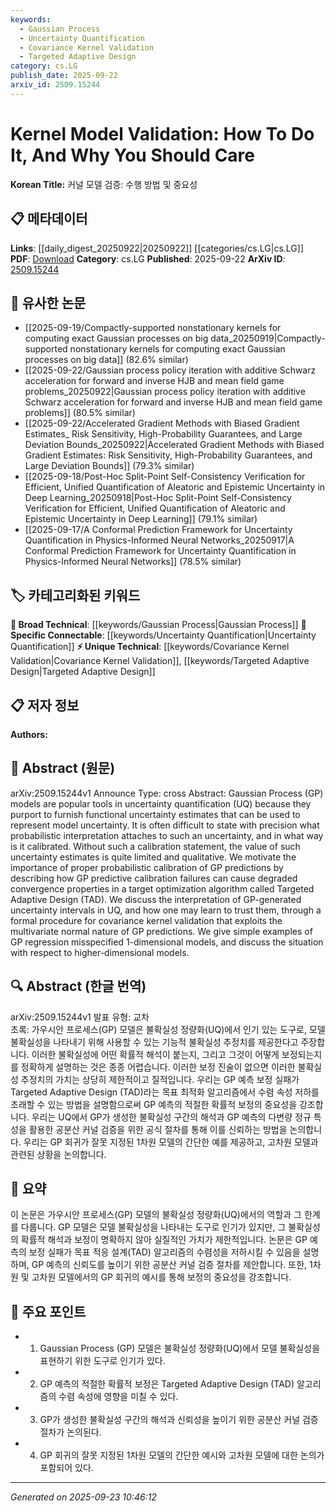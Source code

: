 ```yaml
---
keywords:
  - Gaussian Process
  - Uncertainty Quantification
  - Covariance Kernel Validation
  - Targeted Adaptive Design
category: cs.LG
publish_date: 2025-09-22
arxiv_id: 2509.15244
---
```


<!-- KEYWORD_LINKING_METADATA:
{
  "processed_timestamp": "2025-09-23T10:46:12.534128",
  "vocabulary_version": "1.0",
  "selected_keywords": [
    "Gaussian Process",
    "Uncertainty Quantification",
    "Covariance Kernel Validation",
    "Targeted Adaptive Design"
  ],
  "rejected_keywords": [],
  "similarity_scores": {
    "Gaussian Process": 0.85,
    "Uncertainty Quantification": 0.82,
    "Covariance Kernel Validation": 0.78,
    "Targeted Adaptive Design": 0.77
  },
  "extraction_method": "AI_prompt_based",
  "budget_applied": true,
  "candidates_json": {
    "candidates": [
      {
        "surface": "Gaussian Process",
        "canonical": "Gaussian Process",
        "aliases": [
          "GP"
        ],
        "category": "broad_technical",
        "rationale": "Gaussian Processes are central to the paper's discussion on uncertainty quantification and model validation.",
        "novelty_score": 0.45,
        "connectivity_score": 0.88,
        "specificity_score": 0.7,
        "link_intent_score": 0.85
      },
      {
        "surface": "Uncertainty Quantification",
        "canonical": "Uncertainty Quantification",
        "aliases": [
          "UQ"
        ],
        "category": "specific_connectable",
        "rationale": "The paper focuses on the role of Gaussian Processes in providing uncertainty estimates, making this a key concept.",
        "novelty_score": 0.55,
        "connectivity_score": 0.8,
        "specificity_score": 0.78,
        "link_intent_score": 0.82
      },
      {
        "surface": "Covariance Kernel Validation",
        "canonical": "Covariance Kernel Validation",
        "aliases": [],
        "category": "unique_technical",
        "rationale": "This is a unique procedure introduced in the paper for validating Gaussian Process predictions.",
        "novelty_score": 0.75,
        "connectivity_score": 0.6,
        "specificity_score": 0.85,
        "link_intent_score": 0.78
      },
      {
        "surface": "Targeted Adaptive Design",
        "canonical": "Targeted Adaptive Design",
        "aliases": [
          "TAD"
        ],
        "category": "unique_technical",
        "rationale": "The paper discusses how predictive calibration failures affect this specific optimization algorithm.",
        "novelty_score": 0.7,
        "connectivity_score": 0.65,
        "specificity_score": 0.8,
        "link_intent_score": 0.77
      }
    ],
    "ban_list_suggestions": [
      "model uncertainty",
      "calibration statement"
    ]
  },
  "decisions": [
    {
      "candidate_surface": "Gaussian Process",
      "resolved_canonical": "Gaussian Process",
      "decision": "linked",
      "scores": {
        "novelty": 0.45,
        "connectivity": 0.88,
        "specificity": 0.7,
        "link_intent": 0.85
      }
    },
    {
      "candidate_surface": "Uncertainty Quantification",
      "resolved_canonical": "Uncertainty Quantification",
      "decision": "linked",
      "scores": {
        "novelty": 0.55,
        "connectivity": 0.8,
        "specificity": 0.78,
        "link_intent": 0.82
      }
    },
    {
      "candidate_surface": "Covariance Kernel Validation",
      "resolved_canonical": "Covariance Kernel Validation",
      "decision": "linked",
      "scores": {
        "novelty": 0.75,
        "connectivity": 0.6,
        "specificity": 0.85,
        "link_intent": 0.78
      }
    },
    {
      "candidate_surface": "Targeted Adaptive Design",
      "resolved_canonical": "Targeted Adaptive Design",
      "decision": "linked",
      "scores": {
        "novelty": 0.7,
        "connectivity": 0.65,
        "specificity": 0.8,
        "link_intent": 0.77
      }
    }
  ]
}
-->

# Kernel Model Validation: How To Do It, And Why You Should Care

**Korean Title:** 커널 모델 검증: 수행 방법 및 중요성

## 📋 메타데이터

**Links**: [[daily_digest_20250922|20250922]] [[categories/cs.LG|cs.LG]]
**PDF**: [Download](https://arxiv.org/pdf/2509.15244.pdf)
**Category**: cs.LG
**Published**: 2025-09-22
**ArXiv ID**: [2509.15244](https://arxiv.org/abs/2509.15244)

## 🔗 유사한 논문
- [[2025-09-19/Compactly-supported nonstationary kernels for computing exact Gaussian processes on big data_20250919|Compactly-supported nonstationary kernels for computing exact Gaussian processes on big data]] (82.6% similar)
- [[2025-09-22/Gaussian process policy iteration with additive Schwarz acceleration for forward and inverse HJB and mean field game problems_20250922|Gaussian process policy iteration with additive Schwarz acceleration for forward and inverse HJB and mean field game problems]] (80.5% similar)
- [[2025-09-22/Accelerated Gradient Methods with Biased Gradient Estimates_ Risk Sensitivity, High-Probability Guarantees, and Large Deviation Bounds_20250922|Accelerated Gradient Methods with Biased Gradient Estimates: Risk Sensitivity, High-Probability Guarantees, and Large Deviation Bounds]] (79.3% similar)
- [[2025-09-18/Post-Hoc Split-Point Self-Consistency Verification for Efficient, Unified Quantification of Aleatoric and Epistemic Uncertainty in Deep Learning_20250918|Post-Hoc Split-Point Self-Consistency Verification for Efficient, Unified Quantification of Aleatoric and Epistemic Uncertainty in Deep Learning]] (79.1% similar)
- [[2025-09-17/A Conformal Prediction Framework for Uncertainty Quantification in Physics-Informed Neural Networks_20250917|A Conformal Prediction Framework for Uncertainty Quantification in Physics-Informed Neural Networks]] (78.5% similar)

## 🏷️ 카테고리화된 키워드
**🧠 Broad Technical**: [[keywords/Gaussian Process|Gaussian Process]]
**🔗 Specific Connectable**: [[keywords/Uncertainty Quantification|Uncertainty Quantification]]
**⚡ Unique Technical**: [[keywords/Covariance Kernel Validation|Covariance Kernel Validation]], [[keywords/Targeted Adaptive Design|Targeted Adaptive Design]]

## 📋 저자 정보

**Authors:** 

## 📄 Abstract (원문)

arXiv:2509.15244v1 Announce Type: cross 
Abstract: Gaussian Process (GP) models are popular tools in uncertainty quantification (UQ) because they purport to furnish functional uncertainty estimates that can be used to represent model uncertainty. It is often difficult to state with precision what probabilistic interpretation attaches to such an uncertainty, and in what way is it calibrated. Without such a calibration statement, the value of such uncertainty estimates is quite limited and qualitative. We motivate the importance of proper probabilistic calibration of GP predictions by describing how GP predictive calibration failures can cause degraded convergence properties in a target optimization algorithm called Targeted Adaptive Design (TAD). We discuss the interpretation of GP-generated uncertainty intervals in UQ, and how one may learn to trust them, through a formal procedure for covariance kernel validation that exploits the multivariate normal nature of GP predictions. We give simple examples of GP regression misspecified 1-dimensional models, and discuss the situation with respect to higher-dimensional models.

## 🔍 Abstract (한글 번역)

arXiv:2509.15244v1 발표 유형: 교차  
초록: 가우시안 프로세스(GP) 모델은 불확실성 정량화(UQ)에서 인기 있는 도구로, 모델 불확실성을 나타내기 위해 사용할 수 있는 기능적 불확실성 추정치를 제공한다고 주장합니다. 이러한 불확실성에 어떤 확률적 해석이 붙는지, 그리고 그것이 어떻게 보정되는지를 정확하게 설명하는 것은 종종 어렵습니다. 이러한 보정 진술이 없으면 이러한 불확실성 추정치의 가치는 상당히 제한적이고 질적입니다. 우리는 GP 예측 보정 실패가 Targeted Adaptive Design (TAD)라는 목표 최적화 알고리즘에서 수렴 속성 저하를 초래할 수 있는 방법을 설명함으로써 GP 예측의 적절한 확률적 보정의 중요성을 강조합니다. 우리는 UQ에서 GP가 생성한 불확실성 구간의 해석과 GP 예측의 다변량 정규 특성을 활용한 공분산 커널 검증을 위한 공식 절차를 통해 이를 신뢰하는 방법을 논의합니다. 우리는 GP 회귀가 잘못 지정된 1차원 모델의 간단한 예를 제공하고, 고차원 모델과 관련된 상황을 논의합니다.

## 📝 요약

이 논문은 가우시안 프로세스(GP) 모델의 불확실성 정량화(UQ)에서의 역할과 그 한계를 다룹니다. GP 모델은 모델 불확실성을 나타내는 도구로 인기가 있지만, 그 불확실성의 확률적 해석과 보정이 명확하지 않아 실질적인 가치가 제한적입니다. 논문은 GP 예측의 보정 실패가 목표 적응 설계(TAD) 알고리즘의 수렴성을 저하시킬 수 있음을 설명하며, GP 예측의 신뢰도를 높이기 위한 공분산 커널 검증 절차를 제안합니다. 또한, 1차원 및 고차원 모델에서의 GP 회귀의 예시를 통해 보정의 중요성을 강조합니다.

## 🎯 주요 포인트

- 1. Gaussian Process (GP) 모델은 불확실성 정량화(UQ)에서 모델 불확실성을 표현하기 위한 도구로 인기가 있다.
- 2. GP 예측의 적절한 확률적 보정은 Targeted Adaptive Design (TAD) 알고리즘의 수렴 속성에 영향을 미칠 수 있다.
- 3. GP가 생성한 불확실성 구간의 해석과 신뢰성을 높이기 위한 공분산 커널 검증 절차가 논의된다.
- 4. GP 회귀의 잘못 지정된 1차원 모델의 간단한 예시와 고차원 모델에 대한 논의가 포함되어 있다.


---

*Generated on 2025-09-23 10:46:12*
